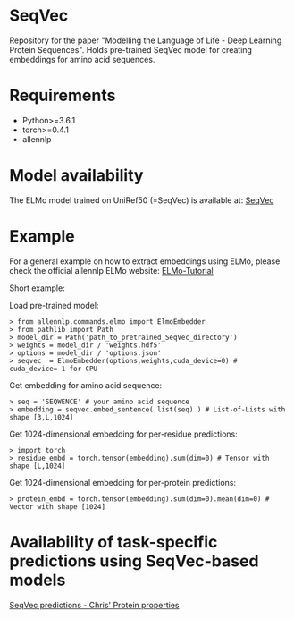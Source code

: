# SeqVec

Repository for the paper "Modelling the Language of Life - Deep Learning Protein Sequences". 
Holds pre-trained SeqVec model for creating embeddings for amino acid sequences.

# Requirements

*  Python>=3.6.1
*  torch>=0.4.1
*  allennlp

# Model availability
The ELMo model trained on UniRef50 (=SeqVec) is available at:
[SeqVec](https://rostlab.org/~deepppi/seqvec.zip)

# Example
For a general example on how to extract embeddings using ELMo, please check the 
official allennlp ELMo website: [ELMo-Tutorial](https://github.com/allenai/allennlp/blob/master/tutorials/how_to/elmo.md)

Short example:


Load pre-trained model:

```
> from allennlp.commands.elmo import ElmoEmbedder
> from pathlib import Path
> model_dir = Path('path_to_pretrained_SeqVec_directory')
> weights = model_dir / 'weights.hdf5'
> options = model_dir / 'options.json'
> seqvec  = ElmoEmbedder(options,weights,cuda_device=0) # cuda_device=-1 for CPU
```

Get embedding for amino acid sequence:

```
> seq = 'SEQWENCE' # your amino acid sequence
> embedding = seqvec.embed_sentence( list(seq) ) # List-of-Lists with shape [3,L,1024]
```

Get 1024-dimensional embedding for per-residue predictions:

```
> import torch
> residue_embd = torch.tensor(embedding).sum(dim=0) # Tensor with shape [L,1024]
```

Get 1024-dimensional embedding for per-protein predictions:
```
> protein_embd = torch.tensor(embedding).sum(dim=0).mean(dim=0) # Vector with shape [1024]
```

# Availability of task-specific predictions using SeqVec-based models
[SeqVec predictions - Chris' Protein properties](https://embed.protein.properties/)
